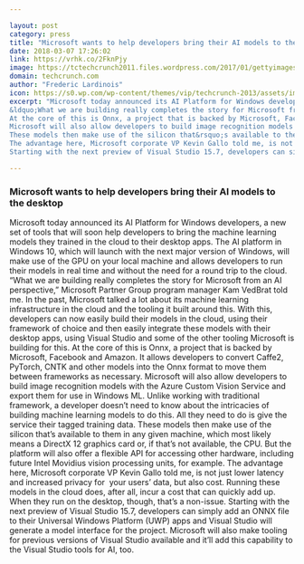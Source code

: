 ```yaml
---

layout: post
category: press
title: "Microsoft wants to help developers bring their AI models to the desktop"
date: 2018-03-07 17:26:02
link: https://vrhk.co/2FknPjy
image: https://tctechcrunch2011.files.wordpress.com/2017/01/gettyimages-532739904.jpg?w=1200&fit=200%2C150
domain: techcrunch.com
author: "Frederic Lardinois"
icon: https://s0.wp.com/wp-content/themes/vip/techcrunch-2013/assets/images/favicon.ico
excerpt: "Microsoft today announced its AI Platform for Windows developers, a new set of tools that will soon help developers to bring the machine learning models they trained in the cloud to their desktop apps. The AI platform in Windows 10, which will launch with the next major version of Windows, will make use of the GPU on your local machine and allows developers to run their models in real time and without the need for a round trip to the cloud.
&ldquo;What we are building really completes the story for Microsoft from an AI perspective,&rdquo; Microsoft&nbsp;Partner Group program manager Kam VedBrat told me. In the past, Microsoft talked a lot about its machine learning infrastructure in the cloud and the tooling it built around this. With this, developers can now easily build their models in the cloud, using their framework of choice and then easily integrate these models with their desktop apps, using Visual Studio and some of the other tooling Microsoft is building for this.
At the core of this is Onnx, a project that is backed by Microsoft, Facebook and Amazon.&nbsp;It allows developers to convert Caffe2, PyTorch, CNTK and other models into the Onnx format to move them between frameworks as necessary.
Microsoft will also allow developers to build image recognition models with the Azure Custom Vision Service and export them for use in Windows ML. Unlike working with traditional framework, a developer doesn&rsquo;t need to know about the intricacies of building machine learning models to do this. All they need to do is give the service their tagged training data.
These models then make use of the silicon that&rsquo;s available to them in any given machine, which most likely means a DirectX 12 graphics card or, if that&rsquo;s not available, the CPU. But the platform will also offer a flexible API for accessing other hardware, including future Intel Movidius vision processing units, for example.
The advantage here, Microsoft corporate VP Kevin Gallo told me, is not just lower latency and increased privacy for&nbsp; your users&rsquo; data, but also cost. Running these models in the cloud does, after all, incur a cost that can quickly add up. When they run on the desktop, though, that&rsquo;s a non-issue.
Starting with the next preview of Visual Studio 15.7, developers can simply add an ONNX file to their Universal Windows Platform (UWP) apps and Visual Studio will generate a model interface for the project. Microsoft will also make tooling for previous versions of Visual Studio available and it&rsquo;ll add this capability to the Visual Studio tools for AI, too."

---
```


### Microsoft wants to help developers bring their AI models to the desktop

Microsoft today announced its AI Platform for Windows developers, a new set of tools that will soon help developers to bring the machine learning models they trained in the cloud to their desktop apps. The AI platform in Windows 10, which will launch with the next major version of Windows, will make use of the GPU on your local machine and allows developers to run their models in real time and without the need for a round trip to the cloud.
&ldquo;What we are building really completes the story for Microsoft from an AI perspective,&rdquo; Microsoft&nbsp;Partner Group program manager Kam VedBrat told me. In the past, Microsoft talked a lot about its machine learning infrastructure in the cloud and the tooling it built around this. With this, developers can now easily build their models in the cloud, using their framework of choice and then easily integrate these models with their desktop apps, using Visual Studio and some of the other tooling Microsoft is building for this.
At the core of this is Onnx, a project that is backed by Microsoft, Facebook and Amazon.&nbsp;It allows developers to convert Caffe2, PyTorch, CNTK and other models into the Onnx format to move them between frameworks as necessary.
Microsoft will also allow developers to build image recognition models with the Azure Custom Vision Service and export them for use in Windows ML. Unlike working with traditional framework, a developer doesn&rsquo;t need to know about the intricacies of building machine learning models to do this. All they need to do is give the service their tagged training data.
These models then make use of the silicon that&rsquo;s available to them in any given machine, which most likely means a DirectX 12 graphics card or, if that&rsquo;s not available, the CPU. But the platform will also offer a flexible API for accessing other hardware, including future Intel Movidius vision processing units, for example.
The advantage here, Microsoft corporate VP Kevin Gallo told me, is not just lower latency and increased privacy for&nbsp; your users&rsquo; data, but also cost. Running these models in the cloud does, after all, incur a cost that can quickly add up. When they run on the desktop, though, that&rsquo;s a non-issue.
Starting with the next preview of Visual Studio 15.7, developers can simply add an ONNX file to their Universal Windows Platform (UWP) apps and Visual Studio will generate a model interface for the project. Microsoft will also make tooling for previous versions of Visual Studio available and it&rsquo;ll add this capability to the Visual Studio tools for AI, too.